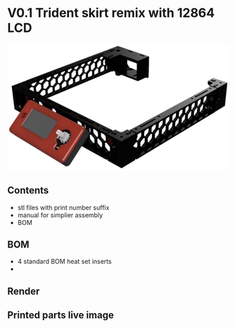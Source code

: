# V0.1 Trident skirt remix with 12864 LCD

![Image of V0.1 remixed render](images/v0.1_trident_skirt_remix_render.jpg)

## Contents

* stl files with print number suffix
* manual for simplier assembly
* BOM

## BOM
* 4 standard BOM heat set inserts
* 

## Render

## Printed parts live image
